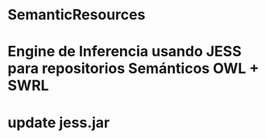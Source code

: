 # SemanticResources
# Engine de Inferencia usando JESS para repositorios Semánticos OWL + SWRL
# update jess.jar
